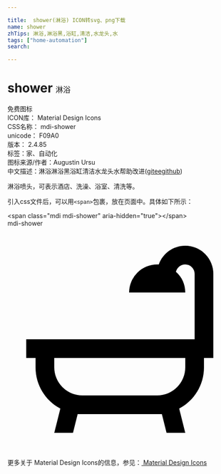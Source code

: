 ```yaml
---

title:  shower(淋浴) ICON转svg、png下载
name: shower
zhTips: 淋浴,淋浴黑,浴缸,清洁,水龙头,水
tags: ["home-automation"]
search: 

---
```


# shower  <small style="font-size: 60%;font-weight: 100">淋浴</small>


<div class="detail-page">
<p>
<span><span class="badge-success badge">免费图标</span> </span>
<br/>
<span>
ICON库：
<span class="badge-secondary badge">Material Design Icons</span> 
</span>
<br/>
<span>
CSS名称：
<span class="badge-secondary badge">mdi-shower</span> 
</span>
<br/>
<span>
unicode：
<span class="badge-secondary badge">F09A0</span> 
<copy-btn content='F09A0' btn-title=""></copy-btn>
<copy-btn :content='String.fromCodePoint(parseInt("F09A0", 16))' btn-title="复制U"></copy-btn>
</span>
<br/>
<span>
版本：
<span class="badge-secondary badge">2.4.85</span> 
</span><br/><span>标签：<span class="badge-light badge"><router-link to="/tags/home-automation.html">家、自动化</router-link></span></span>
<br/>
<span>图标来源/作者：<span class="badge-light badge">Augustin Ursu</span></span> 
<br/>
<span class="zh-detail">中文描述：<span class="badge-primary badge">淋浴</span><span class="badge-primary badge">淋浴黑</span><span class="badge-primary badge">浴缸</span><span class="badge-primary badge">清洁</span><span class="badge-primary badge">水龙头</span><span class="badge-primary badge">水</span><span class="help-link"><span>帮助改进</span>(<a href="https://gitee.com/liuwave/icon-helper/edit/master/json/material/shower.json" target="_blank" rel="noopener noreferrer">gitee</a><a href="https://github.com/liuwave/icon-helper/edit/master/json/material/shower.json" target="_blank" rel="noopener noreferrer">github</a></span>)</span><br/>
</p>
</div><div class="description description alert alert-light">淋浴喷头，可表示酒店、洗澡、浴室、清洗等。</div>
<div class="alert alert-dark">
  <i class="mdi mdi-shower mdi-48px"></i>
  <i class="mdi mdi-shower mdi-36px"></i>
  <i class="mdi mdi-shower mdi-24px"></i>
  <i class="mdi mdi-shower mdi-18px"></i>
</div>
<div>
  <p>引入css文件后，可以用<code>&lt;span&gt;</code>包裹，放在页面中。具体如下所示：    
  </p>
  <div class="alert alert-primary" style="font-size: 14px">
    &lt;span class="mdi mdi-shower" aria-hidden="true"&gt;&lt;/span&gt;
    <copy-btn content='<span class="mdi mdi-shower" aria-hidden="true"></span>'></copy-btn>
  </div>
  <div class="alert alert-secondary">
    <i class="mdi mdi-shower"
    style="font-size: 24px"
    aria-hidden="true"></i> mdi-shower
    <copy-btn content="mdi-shower" btn-title="复制图标名称"></copy-btn>
  </div>
</div>
<div id="svg" class="svg-wrap">
<svg xmlns="http://www.w3.org/2000/svg" viewBox="0 0 24 24"><path d="M21,14V15C21,16.91 19.93,18.57 18.35,19.41L19,22H17L16.5,20C16.33,20 16.17,20 16,20H8C7.83,20 7.67,20 7.5,20L7,22H5L5.65,19.41C4.07,18.57 3,16.91 3,15V14H2V12H20V5A1,1 0 0,0 19,4C18.5,4 18.12,4.34 18,4.79C18.63,5.33 19,6.13 19,7H13A3,3 0 0,1 16,4C16.06,4 16.11,4 16.17,4C16.58,2.84 17.69,2 19,2A3,3 0 0,1 22,5V14H21V14M19,14H5V15A3,3 0 0,0 8,18H16A3,3 0 0,0 19,15V14Z" /></svg>
</div>
<detail full-name='mdi-shower'></detail>
    
<div><p>更多关于 Material Design Icons的信息，参见：<a target="_blank" href="https://iconhelper.cn/material.html"> Material Design Icons</a>
</p></div>
